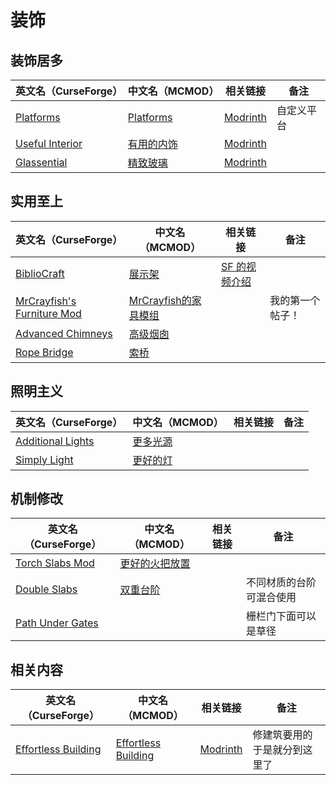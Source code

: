 # 装饰

## 装饰居多

| 英文名（CurseForge）                                                            | 中文名（MCMOD）                                    | 相关链接                                             | 备注       |
| ------------------------------------------------------------------------------- | -------------------------------------------------- | ---------------------------------------------------- | ---------- |
| [Platforms](https://www.curseforge.com/minecraft/mc-mods/platforms)             | [Platforms](https://www.mcmod.cn/class/6408.html)  | [Modrinth](https://modrinth.com/mod/platforms)       | 自定义平台 |
| [Useful Interior](https://www.curseforge.com/minecraft/mc-mods/useful-interior) | [有用的内饰](https://www.mcmod.cn/class/1145.html) | [Modrinth](https://modrinth.com/mod/useful_interior) |            |
| [Glassential](https://www.curseforge.com/minecraft/mc-mods/glassential)         | [精致玻璃](https://www.mcmod.cn/class/1769.html)   | [Modrinth](https://modrinth.com/mod/glassential)     |            |

## 实用至上

| 英文名（CurseForge）                                                                                | 中文名（MCMOD）                                             | 相关链接                                                              | 备注             |
| --------------------------------------------------------------------------------------------------- | ----------------------------------------------------------- | --------------------------------------------------------------------- | ---------------- |
| [BiblioCraft](https://www.curseforge.com/minecraft/mc-mods/bibliocraft)                             | [展示架](https://www.mcmod.cn/class/113.html)               | [SF 的视频介绍](https://www.bilibili.com/medialist/detail/ml74811189) |                  |
| [MrCrayfish's Furniture Mod](https://www.curseforge.com/minecraft/mc-mods/mrcrayfish-furniture-mod) | [MrCrayfish的家具模组](https://www.mcmod.cn/class/263.html) |                                                                       | 我的第一个帖子！ |
| [Advanced Chimneys](https://www.curseforge.com/minecraft/mc-mods/advanced-chimneys)                 | [高级烟囱](https://www.mcmod.cn/class/1437.html)            |                                                                       |                  |
| [Rope Bridge](https://www.curseforge.com/minecraft/mc-mods/rope-bridge)                             | [索桥](https://www.mcmod.cn/class/1609.html)                |                                                                       |                  |

## 照明主义

| 英文名（CurseForge）                                                                | 中文名（MCMOD）                                  | 相关链接 | 备注 |
| ----------------------------------------------------------------------------------- | ------------------------------------------------ | -------- | ---- |
| [Additional Lights](https://www.curseforge.com/minecraft/mc-mods/additional-lights) | [更多光源](https://www.mcmod.cn/class/7886.html) |          |      |
| [Simply Light](https://www.curseforge.com/minecraft/mc-mods/simply-light)           | [更好的灯](https://www.mcmod.cn/class/2318.html) |          |      |

## 机制修改

| 英文名（CurseForge）                                                              | 中文名（MCMOD）                                        | 相关链接 | 备注                     |
| --------------------------------------------------------------------------------- | ------------------------------------------------------ | -------- | ------------------------ |
| [Torch Slabs Mod](https://www.curseforge.com/minecraft/mc-mods/torchslabs-mod)    | [更好的火把放置](https://www.mcmod.cn/class/2579.html) |          |                          |
| [Double Slabs](https://www.curseforge.com/minecraft/mc-mods/double-slabs)         | [双重台阶](https://www.mcmod.cn/class/3328.html)       |          | 不同材质的台阶可混合使用 |
| [Path Under Gates](https://www.curseforge.com/minecraft/mc-mods/path-under-gates) |                                                        |          | 栅栏门下面可以是草径     |

## 相关内容

| 英文名（CurseForge）                                                                    | 中文名（MCMOD）                                             | 相关链接                                                 | 备注                         |
| --------------------------------------------------------------------------------------- | ----------------------------------------------------------- | -------------------------------------------------------- | ---------------------------- |
| [Effortless Building](https://www.curseforge.com/minecraft/mc-mods/effortless-building) | [Effortless Building](https://www.mcmod.cn/class/2177.html) | [Modrinth](https://modrinth.com/mod/effortless-building) | 修建筑要用的于是就分到这里了 |
